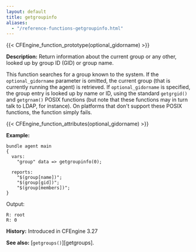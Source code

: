 ```yaml
---
layout: default
title: getgroupinfo
aliases:
  - "/reference-functions-getgroupinfo.html"
---
```


{{< CFEngine_function_prototype(optional_gidorname) >}}

**Description:** Return information about the current group or any other, looked up by group ID (GID) or group name.

This function searches for a group known to the system.
If the `optional_gidorname` parameter is omitted, the current group (that is currently running the agent) is retrieved.
If `optional_gidorname` is specified, the group entry is looked up by name or ID, using the standard `getgrgid()` and `getgrnam()` POSIX functions (but note that these functions may in turn talk to LDAP, for instance).
On platforms that don't support these POSIX functions, the function simply fails.

{{< CFEngine_function_attributes(optional_gidorname) >}}

**Example:**

```cf3
bundle agent main
{
  vars:
    "group" data => getgroupinfo(0);

  reports:
    "$(group[name])";
    "$(group[gid])";
    "$(group[members])";
}
```

Output:

```
R: root
R: 0
```

**History:** Introduced in CFEngine 3.27

**See also:** [`getgroups()`][getgroups].
